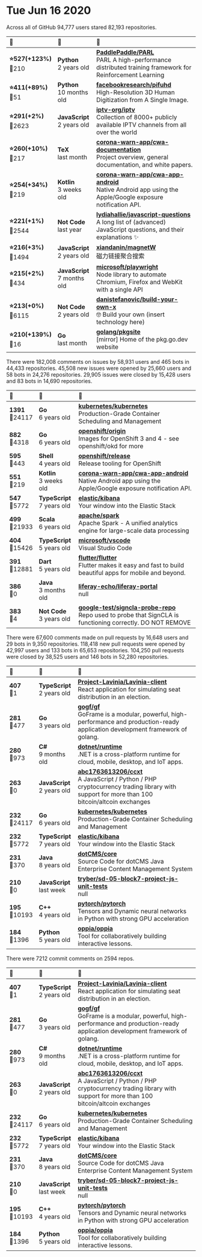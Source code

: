 # Tue Jun 16 2020

Across all of GitHub 94,777 users stared 
82,193 repositories. 

| :page_with_curl: | :calendar: | :page_with_curl: |
| :--- | :--- | :--- |
| **:star:527(+123%)**<br>:twisted_rightwards_arrows:210 | **Python**<br>2 years old | **[PaddlePaddle/PARL](https://github.com/PaddlePaddle/PARL)**<br>PARL  A high-performance distributed training framework for Reinforcement Learning  |
| **:star:411(+89%)**<br>:twisted_rightwards_arrows:51 | **Python**<br>10 months old | **[facebookresearch/pifuhd](https://github.com/facebookresearch/pifuhd)**<br>High-Resolution 3D Human Digitization from A Single Image. |
| **:star:291(+2%)**<br>:twisted_rightwards_arrows:2623 | **JavaScript**<br>2 years old | **[iptv-org/iptv](https://github.com/iptv-org/iptv)**<br>Collection of 8000+ publicly available IPTV channels from all over the world |
| **:star:260(+10%)**<br>:twisted_rightwards_arrows:217 | **TeX**<br>last month | **[corona-warn-app/cwa-documentation](https://github.com/corona-warn-app/cwa-documentation)**<br>Project overview, general documentation, and white papers. |
| **:star:254(+34%)**<br>:twisted_rightwards_arrows:219 | **Kotlin**<br>3 weeks old | **[corona-warn-app/cwa-app-android](https://github.com/corona-warn-app/cwa-app-android)**<br>Native Android app using the Apple/Google exposure notification API. |
| **:star:221(+1%)**<br>:twisted_rightwards_arrows:2544 | **Not Code**<br>last year | **[lydiahallie/javascript-questions](https://github.com/lydiahallie/javascript-questions)**<br>A long list of (advanced) JavaScript questions, and their explanations :sparkles:   |
| **:star:216(+3%)**<br>:twisted_rightwards_arrows:1494 | **JavaScript**<br>2 years old | **[xiandanin/magnetW](https://github.com/xiandanin/magnetW)**<br>磁力链接聚合搜索 |
| **:star:215(+2%)**<br>:twisted_rightwards_arrows:434 | **JavaScript**<br>7 months old | **[microsoft/playwright](https://github.com/microsoft/playwright)**<br>Node library to automate Chromium, Firefox and WebKit with a single API |
| **:star:213(+0%)**<br>:twisted_rightwards_arrows:6115 | **Not Code**<br>2 years old | **[danistefanovic/build-your-own-x](https://github.com/danistefanovic/build-your-own-x)**<br>🤓 Build your own (insert technology here) |
| **:star:210(+139%)**<br>:twisted_rightwards_arrows:16 | **Go**<br>last month | **[golang/pkgsite](https://github.com/golang/pkgsite)**<br>[mirror] Home of the pkg.go.dev website |

There were 182,008 comments on issues by 58,931 users and 465 bots in 44,433 repositories.
45,508 new issues were opened by 25,660 users and 58 bots in 24,276 repositories.
29,905 issues were closed by 15,428 users and 83 bots in 14,690 repositories.

| :speech_balloon: | :calendar: | :page_with_curl: |
| :--- | :--- | :--- |
| **1391**<br>:twisted_rightwards_arrows:24117 | **Go**<br>6 years old | **[kubernetes/kubernetes](https://github.com/kubernetes/kubernetes)**<br>Production-Grade Container Scheduling and Management |
| **882**<br>:twisted_rightwards_arrows:4318 | **Go**<br>6 years old | **[openshift/origin](https://github.com/openshift/origin)**<br>Images for OpenShift 3 and 4 - see openshift/okd for more |
| **595**<br>:twisted_rightwards_arrows:443 | **Shell**<br>4 years old | **[openshift/release](https://github.com/openshift/release)**<br>Release tooling for OpenShift |
| **551**<br>:twisted_rightwards_arrows:219 | **Kotlin**<br>3 weeks old | **[corona-warn-app/cwa-app-android](https://github.com/corona-warn-app/cwa-app-android)**<br>Native Android app using the Apple/Google exposure notification API. |
| **547**<br>:twisted_rightwards_arrows:5772 | **TypeScript**<br>7 years old | **[elastic/kibana](https://github.com/elastic/kibana)**<br>Your window into the Elastic Stack |
| **499**<br>:twisted_rightwards_arrows:21933 | **Scala**<br>6 years old | **[apache/spark](https://github.com/apache/spark)**<br>Apache Spark - A unified analytics engine for large-scale data processing |
| **404**<br>:twisted_rightwards_arrows:15426 | **TypeScript**<br>5 years old | **[microsoft/vscode](https://github.com/microsoft/vscode)**<br>Visual Studio Code |
| **391**<br>:twisted_rightwards_arrows:12881 | **Dart**<br>5 years old | **[flutter/flutter](https://github.com/flutter/flutter)**<br>Flutter makes it easy and fast to build beautiful apps for mobile and beyond. |
| **386**<br>:twisted_rightwards_arrows:0 | **Java**<br>3 months old | **[liferay-echo/liferay-portal](https://github.com/liferay-echo/liferay-portal)**<br>null |
| **383**<br>:twisted_rightwards_arrows:4 | **Not Code**<br>3 years old | **[google-test/signcla-probe-repo](https://github.com/google-test/signcla-probe-repo)**<br>Repo used to probe that SignCLA is functioning correctly.  DO NOT REMOVE |

There were 67,600 comments made on pull requests by 16,648 users and 29 bots in 9,350 repositories.
118,418 new pull requests were opened by 42,997 users and 133 bots in 65,653 repositories.
104,250 pull requests were closed by 38,525 users and 146 bots in 52,280 repositories.

| :speech_balloon: | :calendar: | :page_with_curl: |
| :--- | :--- | :--- |
| **407**<br>:twisted_rightwards_arrows:1 | **TypeScript**<br>2 years old | **[Project-Lavinia/Lavinia-client](https://github.com/Project-Lavinia/Lavinia-client)**<br>React application for simulating seat distribution in an election. |
| **281**<br>:twisted_rightwards_arrows:477 | **Go**<br>3 years old | **[gogf/gf](https://github.com/gogf/gf)**<br>GoFrame is a modular, powerful, high-performance and production-ready application development framework of golang.  |
| **280**<br>:twisted_rightwards_arrows:973 | **C#**<br>9 months old | **[dotnet/runtime](https://github.com/dotnet/runtime)**<br>.NET is a cross-platform runtime for cloud, mobile, desktop, and IoT apps. |
| **263**<br>:twisted_rightwards_arrows:0 | **JavaScript**<br>2 years old | **[abc1763613206/ccxt](https://github.com/abc1763613206/ccxt)**<br>A JavaScript / Python / PHP cryptocurrency trading library with support for more than 100 bitcoin/altcoin exchanges |
| **232**<br>:twisted_rightwards_arrows:24117 | **Go**<br>6 years old | **[kubernetes/kubernetes](https://github.com/kubernetes/kubernetes)**<br>Production-Grade Container Scheduling and Management |
| **232**<br>:twisted_rightwards_arrows:5772 | **TypeScript**<br>7 years old | **[elastic/kibana](https://github.com/elastic/kibana)**<br>Your window into the Elastic Stack |
| **231**<br>:twisted_rightwards_arrows:370 | **Java**<br>8 years old | **[dotCMS/core](https://github.com/dotCMS/core)**<br>Source Code for dotCMS Java Enterprise Content Management System |
| **210**<br>:twisted_rightwards_arrows:0 | **JavaScript**<br>last week | **[tryber/sd-05-block7-project-js-unit-tests](https://github.com/tryber/sd-05-block7-project-js-unit-tests)**<br>null |
| **195**<br>:twisted_rightwards_arrows:10193 | **C++**<br>4 years old | **[pytorch/pytorch](https://github.com/pytorch/pytorch)**<br>Tensors and Dynamic neural networks in Python with strong GPU acceleration |
| **184**<br>:twisted_rightwards_arrows:1396 | **Python**<br>5 years old | **[oppia/oppia](https://github.com/oppia/oppia)**<br>Tool for collaboratively building interactive lessons. |

There were 7212 commit comments on 2594 repos.

| :speech_balloon: | :calendar: | :page_with_curl: |
| :--- | :--- | :--- |
| **407**<br>:twisted_rightwards_arrows:1 | **TypeScript**<br>2 years old | **[Project-Lavinia/Lavinia-client](https://github.com/Project-Lavinia/Lavinia-client)**<br>React application for simulating seat distribution in an election. |
| **281**<br>:twisted_rightwards_arrows:477 | **Go**<br>3 years old | **[gogf/gf](https://github.com/gogf/gf)**<br>GoFrame is a modular, powerful, high-performance and production-ready application development framework of golang.  |
| **280**<br>:twisted_rightwards_arrows:973 | **C#**<br>9 months old | **[dotnet/runtime](https://github.com/dotnet/runtime)**<br>.NET is a cross-platform runtime for cloud, mobile, desktop, and IoT apps. |
| **263**<br>:twisted_rightwards_arrows:0 | **JavaScript**<br>2 years old | **[abc1763613206/ccxt](https://github.com/abc1763613206/ccxt)**<br>A JavaScript / Python / PHP cryptocurrency trading library with support for more than 100 bitcoin/altcoin exchanges |
| **232**<br>:twisted_rightwards_arrows:24117 | **Go**<br>6 years old | **[kubernetes/kubernetes](https://github.com/kubernetes/kubernetes)**<br>Production-Grade Container Scheduling and Management |
| **232**<br>:twisted_rightwards_arrows:5772 | **TypeScript**<br>7 years old | **[elastic/kibana](https://github.com/elastic/kibana)**<br>Your window into the Elastic Stack |
| **231**<br>:twisted_rightwards_arrows:370 | **Java**<br>8 years old | **[dotCMS/core](https://github.com/dotCMS/core)**<br>Source Code for dotCMS Java Enterprise Content Management System |
| **210**<br>:twisted_rightwards_arrows:0 | **JavaScript**<br>last week | **[tryber/sd-05-block7-project-js-unit-tests](https://github.com/tryber/sd-05-block7-project-js-unit-tests)**<br>null |
| **195**<br>:twisted_rightwards_arrows:10193 | **C++**<br>4 years old | **[pytorch/pytorch](https://github.com/pytorch/pytorch)**<br>Tensors and Dynamic neural networks in Python with strong GPU acceleration |
| **184**<br>:twisted_rightwards_arrows:1396 | **Python**<br>5 years old | **[oppia/oppia](https://github.com/oppia/oppia)**<br>Tool for collaboratively building interactive lessons. |


